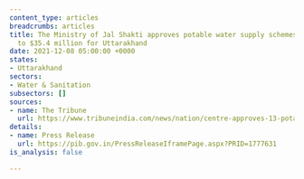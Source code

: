 ```yaml
---
content_type: articles
breadcrumbs: articles
title: The Ministry of Jal Shakti approves potable water supply schemes amounting
  to $35.4 million for Uttarakhand
date: 2021-12-08 05:00:00 +0000
states:
- Uttarakhand
sectors:
- Water & Sanitation
subsectors: []
sources:
- name: The Tribune
  url: https://www.tribuneindia.com/news/nation/centre-approves-13-potable-water-supply-schemes-for-uttarakhand-345902
details:
- name: Press Release
  url: https://pib.gov.in/PressReleaseIframePage.aspx?PRID=1777631
is_analysis: false

---
```

